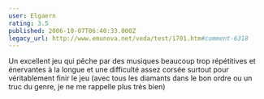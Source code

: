 ```yaml
---
user: Elgaern
rating: 3.5
published: 2006-10-07T06:40:33.000Z
legacy_url: http://www.emunova.net/veda/test/1701.htm#comment-6318
---
```

Un excellent jeu qui pêche par des musiques beaucoup trop répétitives et énervantes à la longue et une difficulté assez corsée surtout pour véritablement finir le jeu (avec tous les diamants dans le bon ordre ou un truc du genre, je ne me rappelle plus très bien)